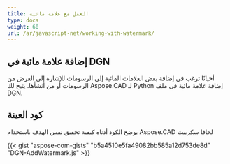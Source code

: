 ```yaml
---
title: العمل مع علامة مائية
type: docs
weight: 60
url: /ar/javascript-net/working-with-watermark/
---
```


## **إضافة علامة مائية في DGN**

أحيانًا ترغب في إضافة بعض العلامات المائية إلى الرسومات للإشارة إلى الغرض من الرسومات أو من أنشأها. يتيح لك Aspose.CAD لـ Python إضافة علامة مائية في ملف DGN.

## كود العينة

يوضح الكود أدناه كيفية تحقيق نفس الهدف باستخدام Aspose.CAD لجافا سكريبت

{{< gist "aspose-com-gists" "b5a4510e5fa49082bb585a12d753de8d" "DGN-AddWatermark.js" >}}
